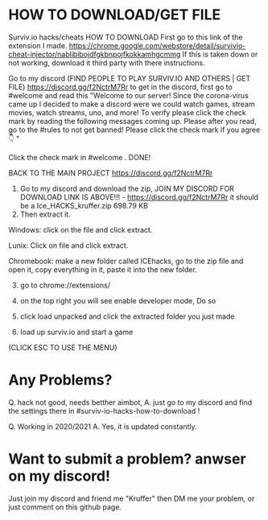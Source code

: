 # HOW TO DOWNLOAD/GET FILE
Surviv.io hacks/cheats HOW TO DOWNLOAD
First go to this link of the extension I made.
https://chrome.google.com/webstore/detail/survivio-cheat-injector/nablibibojdfgkbnpojfkokkamhgcmmg
If this is taken down or not working, download it third party with there instructions.


Go to my discord (FIND PEOPLE TO PLAY SURVIV.IO AND OTHERS | GET FILE) https://discord.gg/f2NctrM7Rr
to get in the discord, first go to #welcome and read this "Welcome to our server! Since the corona-virus came up I decided to make a discord   were we could watch games, stream movies, watch streams, uno, and more! To verify
please click the check mark by reading the following messages coming up.
Please after you read, go to the #rules to not get banned!
Please click the check mark if you agree
👇 "

Click the check mark in #welcome . DONE!

BACK TO THE MAIN PROJECT                                                  https://discord.gg/f2NctrM7Rr
                                                                              
1. Go to my discord and download the zip, JOIN MY DISCORD FOR DOWNLOAD  LINK IS ABOVE!!! - https://discord.gg/f2NctrM7Rr
it should be a Ice_HACKS_kruffer.zip
698.79 KB
2. Then extract it.


Windows: click on the file and click extract.


Lunix: Click on file and click extract.


Chromebook: make a new folder called ICEhacks, go to the zip file and open it, copy everything in it, paste it into the new folder.


3. go to chrome://extensions/

4. on the top right you will see enable developer mode, Do so

5. click load unpacked and click the extracted folder you just made

6. load up surviv.io and start a game

(CLICK ESC TO USE THE MENU) 



# Any Problems?

Q. hack not good, needs betther aimbot,
A. just go to my discord and find the settings there in #surviv-io-hacks-how-to-download !

Q. Working in 2020/2021
A. Yes, it is updated constantly.


 # Want to submit a problem? anwser on my discord!
 Just join my discord and friend me "Kruffer" then DM me your problem, or just comment on this github page.
